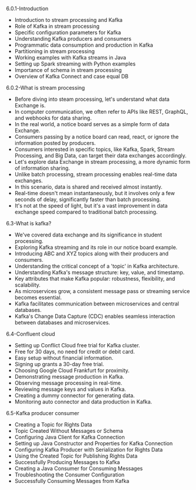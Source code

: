 6.0.1-Introduction
- Introduction to stream processing and Kafka
- Role of Kafka in stream processing
- Specific configuration parameters for Kafka
- Understanding Kafka producers and consumers
- Programmatic data consumption and production in Kafka
- Partitioning in stream processing
- Working examples with Kafka streams in Java
- Setting up Spark streaming with Python examples
- Importance of schema in stream processing
- Overview of Kafka Connect and case equal DB
  
6.0.2-What is stream processing
- Before diving into steam processing, let's understand what data Exchange is.
- In computer communication, we often refer to APIs like REST, GraphQL, and webhooks for data sharing.
- In the real world, a notice board serves as a simple form of data Exchange.
- Consumers passing by a notice board can read, react, or ignore the information posted by producers.
- Consumers interested in specific topics, like Kafka, Spark, Stream Processing, and Big Data, can target their data exchanges accordingly.
- Let's explore data Exchange in stream processing, a more dynamic form of information sharing.
- Unlike batch processing, stream processing enables real-time data exchanges.
- In this scenario, data is shared and received almost instantly.
- Real-time doesn't mean instantaneously, but it involves only a few seconds of delay, significantly faster than batch processing.
- It's not at the speed of light, but it's a vast improvement in data exchange speed compared to traditional batch processing.
  
6.3-What is kafka?
- We've covered data exchange and its significance in student processing.
- Exploring Kafka streaming and its role in our notice board example.
- Introducing ABC and XYZ topics along with their producers and consumers.
- Understanding the critical concept of a 'topic' in Kafka architecture.
- Understanding Kafka's message structure: key, value, and timestamp.
- Key attributes that make Kafka popular: robustness, flexibility, and scalability.
- As microservices grow, a consistent message pass or streaming service becomes essential.
- Kafka facilitates communication between microservices and central databases.
- Kafka's Change Data Capture (CDC) enables seamless interaction between databases and microservices.
  
6.4-Confluent cloud
- Setting up Conflict Cloud free trial for Kafka cluster.
- Free for 30 days, no need for credit or debit card.
- Easy setup without financial information.
- Signing up grants a 30-day free trial.
- Choosing Google Cloud Frankfurt for proximity.
- Demonstrating message production in Kafka.
- Observing message processing in real-time.
- Reviewing message keys and values in Kafka.
- Creating a dummy connector for generating data.
- Monitoring auto connector and data production in Kafka.
  
6.5-Kafka producer consumer
- Creating a Topic for Rights Data
- Topic Created Without Messages or Schema
- Configuring Java Client for Kafka Connection
- Setting up Java Constructor and Properties for Kafka Connection
- Configuring Kafka Producer with Serialization for Rights Data
- Using the Created Topic for Publishing Rights Data
- Successfully Producing Messages to Kafka
- Creating a Java Consumer for Consuming Messages
- Troubleshooting the Consumer Configuration
- Successfully Consuming Messages from Kafka